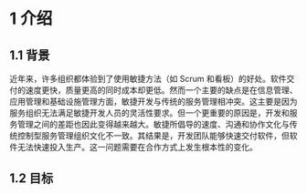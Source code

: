 # 1 介绍
## 1.1 背景
近年来，许多组织都体验到了使用敏捷方法（如 Scrum 和看板）的好处。软件交付的速度更快，质量更高的同时成本却更低。然而一个主要的缺点是在信息管理、应用管理和基础设施管理方面，敏捷开发与传统的服务管理相冲突。这主要是因为服务组织无法满足敏捷开发人员的灵活性要求。但一个更重要的原因是，开发和服务管理之间的差距也因此变得越来越大。敏捷所倡导的速度、沟通和协作文化与传统控制型服务管理组织文化不一致。其结果是，开发团队能够快速交付软件，但软件无法快速投入生产。这一问题需要在合作方式上发生根本性的变化。
## 1.2 目标
